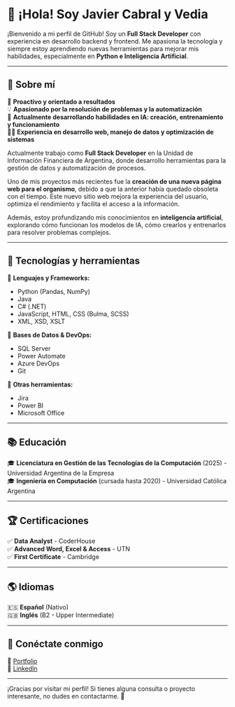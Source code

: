 # 👋 ¡Hola! Soy Javier Cabral y Vedia  

¡Bienvenido a mi perfil de GitHub! Soy un **Full Stack Developer** con experiencia en desarrollo backend y frontend. Me apasiona la tecnología y siempre estoy aprendiendo nuevas herramientas para mejorar mis habilidades, especialmente en **Python e Inteligencia Artificial**.  

---

## 🚀 Sobre mí  

🎯 **Proactivo y orientado a resultados**  
💡 **Apasionado por la resolución de problemas y la automatización**  
🤖 **Actualmente desarrollando habilidades en IA: creación, entrenamiento y funcionamiento**  
👨‍💻 **Experiencia en desarrollo web, manejo de datos y optimización de sistemas**  

Actualmente trabajo como **Full Stack Developer** en la Unidad de Información Financiera de Argentina, donde desarrollo herramientas para la gestión de datos y automatización de procesos.  

Uno de mis proyectos más recientes fue la **creación de una nueva página web para el organismo**, debido a que la anterior había quedado obsoleta con el tiempo. Este nuevo sitio web mejora la experiencia del usuario, optimiza el rendimiento y facilita el acceso a la información.  

Además, estoy profundizando mis conocimientos en **inteligencia artificial**, explorando cómo funcionan los modelos de IA, cómo crearlos y entrenarlos para resolver problemas complejos.  

---

## 🔧 Tecnologías y herramientas  

📌 **Lenguajes y Frameworks:**  
- Python (Pandas, NumPy)  
- Java  
- C# (.NET)  
- JavaScript, HTML, CSS (Bulma, SCSS)  
- XML, XSD, XSLT  

📌 **Bases de Datos & DevOps:**  
- SQL Server  
- Power Automate  
- Azure DevOps  
- Git  

📌 **Otras herramientas:**  
- Jira  
- Power BI  
- Microsoft Office  

---

## 📚 Educación  

🎓 **Licenciatura en Gestión de las Tecnologías de la Computación** (2025) - Universidad Argentina de la Empresa  
🎓 **Ingeniería en Computación** (cursada hasta 2020) - Universidad Católica Argentina  

---

## 🏆 Certificaciones  

✅ **Data Analyst** - CoderHouse  
✅ **Advanced Word, Excel & Access** - UTN  
✅ **First Certificate** - Cambridge  

---

## 🌎 Idiomas  

🇪🇸 **Español** (Nativo)  
🇬🇧 **Inglés** (B2 - Upper Intermediate)  

---

## 🔗 Conéctate conmigo  

📌 [Portfolio](https://javiercyv.github.io/portfolio/)  
📌 [LinkedIn](https://www.linkedin.com/in/javier-cabral-y-vedia-9867461b9/)  

---

¡Gracias por visitar mi perfil! Si tienes alguna consulta o proyecto interesante, no dudes en contactarme. 🚀
